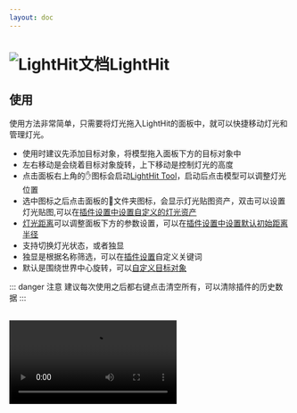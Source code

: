 ```yaml
---
layout: doc
---
```

# <span class="h1-icon"><img src="/img/LightHit.webp" alt="LightHit文档"></span>LightHit

## 使用
使用方法非常简单，只需要将灯光拖入LightHit的面板中，就可以快捷移动灯光和管理灯光。  
- 使用时建议先添加目标对象，将模型拖入面板下方的目标对象中
- 左右移动是会绕着目标对象旋转，上下移动是控制灯光的高度
- 点击面板右上角的✋图标会启动[LightHit Tool](03-lighthit-setting#_8-lighthit-tool)，启动后点击模型可以调整灯光位置
- 选中图标之后点击面板的📁文件夹图标，会显示灯光贴图资产，双击可以设置灯光贴图,可以在[插件设置中设置自定义的灯光资产](03-lighthit-setting#_10-设置菜单)
- [灯光距离](03-lighthit-setting#_5-灯光距离)可以调整面板下方的参数设置，可以在[插件设置中设置默认初始距离半径](03-lighthit-setting#_10-设置菜单)
- 支持切换灯光状态，或者独显
- 独显是根据名称筛选，可以在[插件设置](03-lighthit-setting#_10-设置菜单)自定义关键词
- 默认是围绕世界中心旋转，可以[自定义目标对象](03-lighthit-setting#_6-设置目标对象)

::: danger 注意
建议每次使用之后都右键点击清空所有，可以清除插件的历史数据
:::


<br />


<video controls>
  <source src="/img/lighthit_v2_tutorial.webm" type="video/webm">
</video>

<br />

<br />

<br />

<!-- ## 视频教程
<br />

<div style="position: relative; padding: 30% 45%;">
<iframe style="position: absolute; width: 100%; height: 100%; left: 0; top: 0;" src="//player.bilibili.com/player.html?isOutside=true&aid=1255854226&bvid=BV1bJ4m1u7JX&cid=1587107811&p=1&autoplay=0"  scrolling="no" border="0" frameborder="no" framespacing="0" allowfullscreen="true"></iframe>
</div> -->

